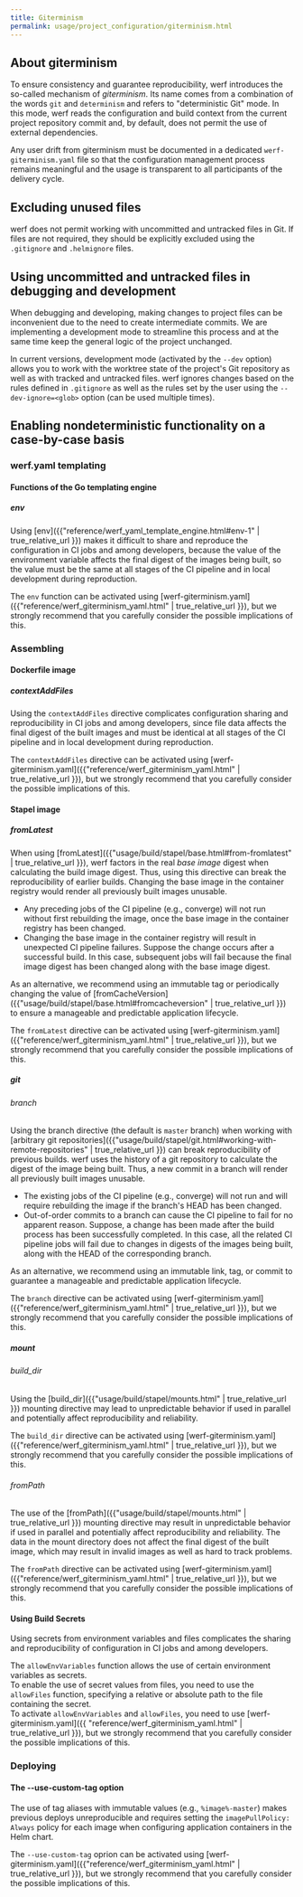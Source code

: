 ```yaml
---
title: Giterminism
permalink: usage/project_configuration/giterminism.html
---
```


## About giterminism

To ensure consistency and guarantee reproducibility, werf introduces the so-called mechanism of _giterminism_. Its name comes from a combination of the words `git` and `determinism` and refers to "deterministic Git" mode. In this mode, werf reads the configuration and build context from the current project repository commit and, by default, does not permit the use of external dependencies.

Any user drift from giterminism must be documented in a dedicated `werf-giterminism.yaml` file so that the configuration management process remains meaningful and the usage is transparent to all participants of the delivery cycle.

## Excluding unused files

werf does not permit working with uncommitted and untracked files in Git. If files are not required, they should be explicitly excluded using the `.gitignore` and `.helmignore` files.

## Using uncommitted and untracked files in debugging and development

When debugging and developing, making changes to project files can be inconvenient due to the need to create intermediate commits. We are implementing a development mode to streamline this process and at the same time keep the general logic of the project unchanged.

In current versions, development mode (activated by the `--dev` option) allows you to work with the worktree state of the project's Git repository as well as with tracked and untracked files. werf ignores changes based on the rules defined in `.gitignore` as well as the rules set by the user using the `--dev-ignore=<glob>` option (can be used multiple times).

##  Enabling nondeterministic functionality on a case-by-case basis

### werf.yaml templating

#### Functions of the Go templating engine

##### env

Using [env]({{"reference/werf_yaml_template_engine.html#env-1" | true_relative_url }}) makes it difficult to share and reproduce the configuration in CI jobs and among developers, because the value of the environment variable affects the final digest of the images being built, so the value must be the same at all stages of the CI pipeline and in local development during reproduction.

The `env` function can be activated using [werf-giterminism.yaml]({{"reference/werf_giterminism_yaml.html" | true_relative_url }}), but we strongly recommend that you carefully consider the possible implications of this.

### Assembling

#### Dockerfile image

##### contextAddFiles

Using the `contextAddFiles` directive complicates configuration sharing and reproducibility in CI jobs and among developers, since file data affects the final digest of the built images and must be identical at all stages of the CI pipeline and in local development during reproduction.

The `contextAddFiles` directive can be activated using [werf-giterminism.yaml]({{"reference/werf_giterminism_yaml.html" | true_relative_url }}), but we strongly recommend that you carefully consider the possible implications of this.

#### Stapel image

##### fromLatest

When using [fromLatest]({{"usage/build/stapel/base.html#from-fromlatest" | true_relative_url }}), werf factors in the real _base image_ digest when calculating the build image digest. Thus, using this directive can break the reproducibility of earlier builds. Changing the base image in the container registry would render all previously built images unusable.

* Any preceding jobs of the CI pipeline (e.g., converge) will not run without first rebuilding the image, once the base image in the container registry has been changed.
* Changing the base image in the container registry will result in unexpected CI pipeline failures. Suppose the change occurs after a successful build. In this case, subsequent jobs will fail because the final image digest has been changed along with the base image digest.

As an alternative, we recommend using an immutable tag or periodically changing the value of [fromCacheVersion]({{"usage/build/stapel/base.html#fromcacheversion" | true_relative_url }}) to ensure a manageable and predictable application lifecycle.

The `fromLatest` directive can be activated using [werf-giterminism.yaml]({{"reference/werf_giterminism_yaml.html" | true_relative_url }}), but we strongly recommend that you carefully consider the possible implications of this.

##### git

###### branch

Using the branch directive (the default is `master` branch) when working with [arbitrary git repositories]({{"usage/build/stapel/git.html#working-with-remote-repositories" | true_relative_url }}) can break reproducibility of previous builds. werf uses the history of a git repository to calculate the digest of the image being built. Thus, a new commit in a branch will render all previously built images unusable.

* The existing jobs of the CI pipeline (e.g., converge) will not run and will require rebuilding the image if the branch's HEAD has been changed.
* Out-of-order commits to a branch can cause the CI pipeline to fail for no apparent reason. Suppose, a change has been made after the build process has been successfully completed. In this case, all the related CI pipeline jobs will fail due to changes in digests of the images being built, along with the HEAD of the corresponding branch.

As an alternative, we recommend using an immutable link, tag, or commit to guarantee a manageable and predictable application lifecycle.

The `branch` directive can be activated using [werf-giterminism.yaml]({{"reference/werf_giterminism_yaml.html" | true_relative_url }}), but we strongly recommend that you carefully consider the possible implications of this.

##### mount

###### build_dir

Using the [build_dir]({{"usage/build/stapel/mounts.html" | true_relative_url }}) mounting directive may lead to unpredictable behavior if used in parallel and potentially affect reproducibility and reliability.

The `build_dir` directive can be activated using [werf-giterminism.yaml]({{"reference/werf_giterminism_yaml.html" | true_relative_url }}), but we strongly recommend that you carefully consider the possible implications of this.

###### fromPath

The use of the [fromPath]({{"usage/build/stapel/mounts.html" | true_relative_url }}) mounting directive may result in unpredictable behavior if used in parallel and potentially affect reproducibility and reliability. The data in the mount directory does not affect the final digest of the built image, which may result in invalid images as well as hard to track problems.

The `fromPath` directive can be activated using [werf-giterminism.yaml]({{"reference/werf_giterminism_yaml.html" | true_relative_url }}), but we strongly recommend that you carefully consider the possible implications of this.

#### Using Build Secrets

Using secrets from environment variables and files complicates the sharing and reproducibility of configuration in CI jobs and among developers.

The `allowEnvVariables` function allows the use of certain environment variables as secrets.  
To enable the use of secret values from files, you need to use the `allowFiles` function, specifying a relative or absolute path to the file containing the secret.  
To activate `allowEnvVariables` and `allowFiles`, you need to use [werf-giterminism.yaml]({{ "reference/werf_giterminism_yaml.html" | true_relative_url }}), but we strongly recommend that you carefully consider the possible implications of this.

### Deploying

#### The --use-custom-tag option

The use of tag aliases with immutable values (e.g., `%image%-master`) makes previous deploys unreproducible and requires setting the `imagePullPolicy: Always` policy for each image when configuring application containers in the Helm chart.

The `--use-custom-tag` oprion can be activated using [werf-giterminism.yaml]({{"reference/werf_giterminism_yaml.html" | true_relative_url }}), but we strongly recommend that you carefully consider the possible implications of this.
